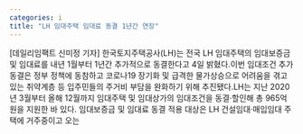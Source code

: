 ```yaml
---
categories: i
title: "LH 임대주택 임대료 동결 1년간 연장"
---
```

[데일리임팩트 신미정 기자] 한국토지주택공사(LH)는 전국 LH 임대주택의 임대보증금 및 임대료를 내년 1월부터 1년간 추가적으로 동결한다고 4일 밝혔다.이번 임대조건 추가 동결은 정부 정책에 동참하고 코로나19 장기화 및 급격한 물가상승으로 어려움을 겪고 있는 취약계층 등 입주민들의 주거비 부담을 완화하기 위해 추진됐다.LH는 지난 2020년 3월부터 올해 12월까지 임대주택 및 임대상가의 임대조건을 동결·할인해 총 965억원을 지원한 바 있다. 임대보증금 및 임대료 동결 적용 대상은 LH 건설임대·매입임대 주택에 거주중이고 오는